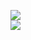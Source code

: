 [![](https://img.shields.io/badge/Made%20With-Github%20Spray-lightgrey.svg?style=for-the-badge&logo=github)](https://github.com/Annihil/github-spray#10105)  
[![](https://i.imgur.com/2DrTn0Z.gif)](https://github.com/Annihil/github-spray)